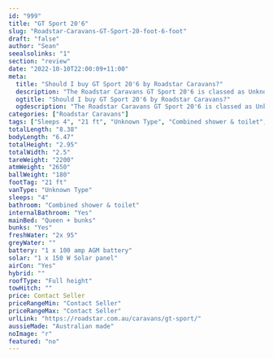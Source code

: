 ```yaml
---
id: "999"
title: "GT Sport 20'6"
slug: "Roadstar-Caravans-GT-Sport-20-foot-6-foot"
draft: "false"
author: "Sean"
seealsolinks: "1"
section: "review"
date: "2022-10-10T22:00:09+11:00"
meta:
  title: "Should I buy GT Sport 20'6 by Roadstar Caravans?"
  description: "The Roadstar Caravans GT Sport 20'6 is classed as Unknown Type, and sleeps 4 people. It is Australian made and comes in at 21 ft. It generally has Combined shower & toilet."
  ogtitle: "Should I buy GT Sport 20'6 by Roadstar Caravans?"
  ogdescription: "The Roadstar Caravans GT Sport 20'6 is classed as Unknown Type, and sleeps 4 people. It is Australian made and comes in at 21 ft. It generally has Combined shower & toilet."
categories: ["Roadstar Caravans"]
tags: ["Sleeps 4", "21 ft", "Unknown Type", "Combined shower & toilet", "Full height", "Price Unknown", "Australian made"]
totalLength: "8.38"
bodyLength: "6.47"
totalHeight: "2.95"
totalWidth: "2.5"
tareWeight: "2200"
atmWeight: "2650"
ballWeight: "180"
footTag: "21 ft"
vanType: "Unknown Type"
sleeps: "4"
bathroom: "Combined shower & toilet"
internalBathroom: "Yes"
mainBed: "Queen + bunks"
bunks: "Yes"
freshWater: "2x 95"
greyWater: ""
battery: "1 x 100 amp AGM battery"
solar: "1 x 150 W Solar panel"
airCon: "Yes"
hybrid: ""
roofType: "Full height"
towHitch: ""
price: Contact Seller
priceRangeMin: "Contact Seller"
priceRangeMax: "Contact Seller"
urlLink: "https://roadstar.com.au/caravans/gt-sport/"
aussieMade: "Australian made"
noImage: "r"
featured: "no"
---
```

